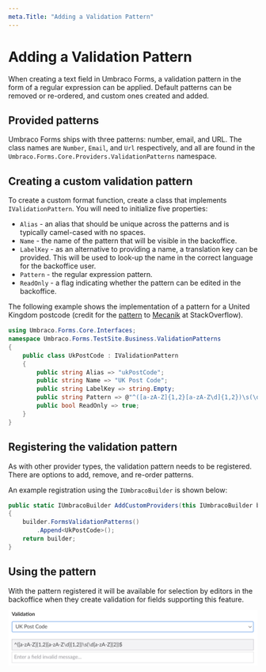 ```yaml
---
meta.Title: "Adding a Validation Pattern"
---
```


# Adding a Validation Pattern

When creating a text field in Umbraco Forms, a validation pattern in the form of a regular expression can be applied. Default patterns can be removed or re-ordered, and custom ones created and added.

## Provided patterns

Umbraco Forms ships with three patterns: number, email, and URL.  The class names are `Number`, `Email`, and `Url` respectively, and all are found in the 
`Umbraco.Forms.Core.Providers.ValidationPatterns` namespace.

## Creating a custom validation pattern

To create a custom format function, create a class that implements `IValidationPattern`.  You will need to initialize five properties:

- `Alias` - an alias that should be unique across the patterns and is typically camel-cased with no spaces.
- `Name` - the name of the pattern that will be visible in the backoffice.
- `LabelKey` - as an alternative to providing a name, a translation key can be provided. This will be used to look-up the name in the correct language for the backoffice user.
- `Pattern` - the regular expression pattern.
- `ReadOnly` - a flag indicating whether the pattern can be edited in the backoffice.

The following example shows the implementation of a pattern for a United Kingdom postcode (credit for the [pattern](https://stackoverflow.com/a/69806181/489433) to [Mecanik](https://stackoverflow.com/users/6583298/mecanik) at StackOverflow).

```csharp
using Umbraco.Forms.Core.Interfaces;
namespace Umbraco.Forms.TestSite.Business.ValidationPatterns
{
    public class UkPostCode : IValidationPattern
    {
        public string Alias => "ukPostCode";
        public string Name => "UK Post Code";
        public string LabelKey => string.Empty;
        public string Pattern => @"^([a-zA-Z]{1,2}[a-zA-Z\d]{1,2})\s(\d[a-zA-Z]{2})$";
        public bool ReadOnly => true;
    }
}
```

## Registering the validation pattern

As with other provider types, the validation pattern needs to be registered. There are options to add, remove, and re-order patterns.

An example registration using the `IUmbracoBuilder` is shown below:

```csharp
public static IUmbracoBuilder AddCustomProviders(this IUmbracoBuilder builder)
{
    builder.FormsValidationPatterns()
        .Append<UkPostCode>();
    return builder;
}
```

## Using the pattern

With the pattern registered it will be available for selection by editors in the backoffice when they create validation for fields supporting this feature.

![Validation pattern](../../../../11/umbraco-forms/developer/images/validation-pattern.png)